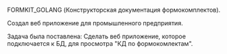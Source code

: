 FORMKIT_GOLANG (Конструкторская документация формокомплектов).

Создал веб приложение для промышленного предприятия. 

Задача была поставлена: Сделать веб приложение, которое подключается к БД, для просмотра "КД по
формокомлектам".
